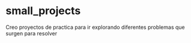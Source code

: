 # small_projects

Creo proyectos de practica para ir explorando diferentes problemas que surgen para resolver 